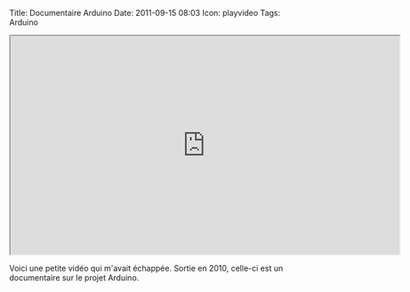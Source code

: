 Title: Documentaire Arduino
Date: 2011-09-15 08:03
Icon: playvideo
Tags: Arduino


<iframe src="http://player.vimeo.com/video/18539129" width="700" height="393" allowFullScreen></iframe>


Voici une petite vidéo qui m'avait échappée. Sortie en 2010, celle-ci
est un documentaire sur le projet Arduino.